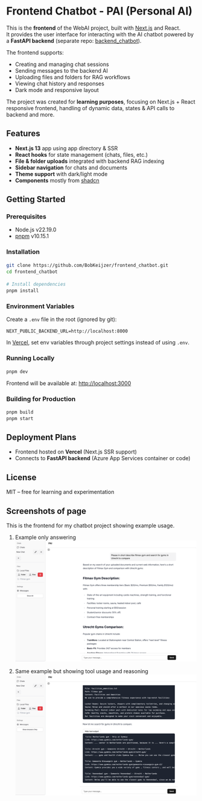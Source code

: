 # Frontend Chatbot - PAI (Personal AI)

This is the **frontend** of the WebAI project, built with [Next.js](https://nextjs.org/) and React.  
It provides the user interface for interacting with the AI chatbot powered by a **FastAPI backend** (separate repo: [backend_chatbot](https://github.com/BobKeijzer/backend_chatbot)).

The frontend supports:

- Creating and managing chat sessions  
- Sending messages to the backend AI  
- Uploading files and folders for RAG workflows  
- Viewing chat history and responses  
- Dark mode and responsive layout  

The project was created for **learning purposes**, focusing on Next.js + React responsive frontend, handling of dynamic data, states & API calls to backend and more.

## Features

- **Next.js 13** app using app directory & SSR  
- **React hooks** for state management (chats, files, etc.)  
- **File & folder uploads** integrated with backend RAG indexing  
- **Sidebar navigation** for chats and documents  
- **Theme support** with dark/light mode 
- **Components** mostly from [shadcn](https://ui.shadcn.com/) 

## Getting Started

### Prerequisites

- Node.js v22.19.0  
- [pnpm](https://pnpm.io/) v10.15.1  

### Installation
```bash
git clone https://github.com/BobKeijzer/frontend_chatbot.git
cd frontend_chatbot

# Install dependencies
pnpm install
```

### Environment Variables

Create a `.env` file in the root (ignored by git):

```env
NEXT_PUBLIC_BACKEND_URL=http://localhost:8000
```

In [Vercel](https://vercel.com), set env variables through project settings instead of using `.env`.

### Running Locally

```bash
pnpm dev
```

Frontend will be available at:
[http://localhost:3000](http://localhost:3000)

### Building for Production

```bash
pnpm build
pnpm start
```

## Deployment Plans

* Frontend hosted on **Vercel** (Next.js SSR support) 
* Connects to **FastAPI backend** (Azure App Services container or code) 

## License

MIT – free for learning and experimentation 

## Screenshots of page
This is the frontend for my chatbot project showing example usage.
1. Example only answering
![Example only answering](public/ShowAnswersOnly.png)

2. Same example but showing tool usage and reasoning
![Example With tools and reasoning](public/ShowAll.png)

